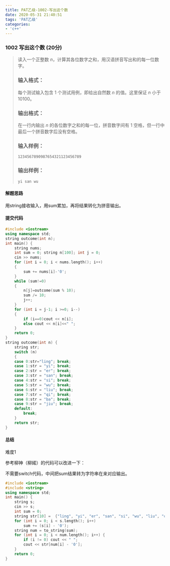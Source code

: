 ```yaml
---
title: PAT乙级-1002-写出这个数
date: 2020-05-31 21:40:51
tags: 'PAT乙级'
categories: 
- 'c++'
---
```


###  1002 写出这个数 (20分)

> 读入一个正整数 *n*，计算其各位数字之和，用汉语拼音写出和的每一位数字。
>
> ### 输入格式：
>
> 每个测试输入包含 1 个测试用例，即给出自然数 *n* 的值。这里保证 *n* 小于 10100。
>
> ### 输出格式：
>
> 在一行内输出 *n* 的各位数字之和的每一位，拼音数字间有 1 空格，但一行中最后一个拼音数字后没有空格。
>
> ### 输入样例：
>
> ```in
> 1234567890987654321123456789
> ```
>
> ### 输出样例：
>
> ```out
> yi san wu
> ```

#### 解题思路

用string接收输入，用sum累加，再将结果转化为拼音输出。

#### 提交代码

```c++
#include <iostream>
using namespace std;
string outcome(int n);
int main() {
	string nums;
	int sum = 0; string n[100]; int j = 0;
	cin >> nums;
	for (int i = 0; i < nums.length(); i++)
	{
		sum += nums[i]-'0';
	}
	while (sum!=0)
	{
		n[j]=outcome(sum % 10);
		sum /= 10;
		j++;
	}
	for (int i = j-1; i >=0; i--)
	{
		if (i==0)cout << n[i];
		else cout << n[i]<<" ";
	}
    return 0;
}
string outcome(int n) {
	string str;
	switch (n)
	{
	case 0:str="ling"; break;
	case 1:str = "yi"; break;
	case 2:str = "er"; break;
	case 3:str = "san"; break;
	case 4:str = "si"; break;
	case 5:str = "wu"; break;
	case 6:str = "liu"; break;
	case 7:str = "qi"; break;
	case 8:str = "ba"; break;
	case 9:str = "jiu"; break;
	default:
		break;
	}
	return str;
}
```

#### 总结

难度1

参考柳神（柳婼）的代码可以改进一下：

不需要switch代码，中间把sum结果转为字符串在来对应输出。

```c++
#include <iostream>
#include <string>
using namespace std;
int main() {
    string s;
    cin >> s;
    int sum = 0;
    string str[10] =  {"ling", "yi", "er", "san", "si", "wu", "liu", "qi", "ba", "jiu"};
    for (int i = 0; i < s.length(); i++)
        sum += (s[i] - '0');
    string num = to_string(sum);
    for (int i = 0; i < num.length(); i++) {
        if (i != 0) cout << " ";
        cout << str[num[i] - '0'];
    }
    return 0;
}
```



